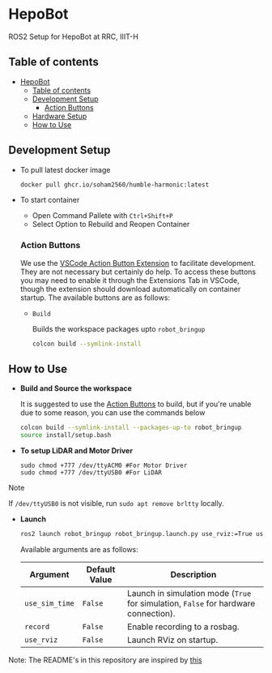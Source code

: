 # HepoBot
ROS2 Setup for HepoBot at RRC, IIIT-H

## Table of contents

- [HepoBot](#hepobot)
  - [Table of contents](#table-of-contents)
  - [Development Setup](#development-setup)
    - [Action Buttons](#action-buttons)
  - [Hardware Setup](#hardware-setup)
  - [How to Use](#how-to-use)


## Development Setup
- To pull latest docker image
    ```bash
    docker pull ghcr.io/soham2560/humble-harmonic:latest
    ```
- To start container
    - Open Command Pallete with `Ctrl+Shift+P`
    - Select Option to Rebuild and Reopen Container

  ### Action Buttons
  We use the [VSCode Action Button Extension](https://marketplace.visualstudio.com/items?itemName=seunlanlege.action-buttons) to facilitate development. They are not necessary but certainly do help. To access these buttons you may need to enable it through the Extensions Tab in VSCode, though the extension should download automatically on container startup. The available buttons are as follows:
  - `Build`

    Builds the workspace packages upto `robot_bringup`

    ```bash
    colcon build --symlink-install
    ```

## How to Use
- **Build and Source the workspace**

  It is suggested to use the [Action Buttons](#action-buttons) to build, but if you're unable due to some reason, you can use the commands below

  ```bash
  colcon build --symlink-install --packages-up-to robot_bringup
  source install/setup.bash
  ```
- **To setup LiDAR and Motor Driver**
    ```
    sudo chmod +777 /dev/ttyACM0 #For Motor Driver
    sudo chmod +777 /dev/ttyUSB0 #For LiDAR

> [!NOTE] 
> If `/dev/ttyUSB0` is not visible, run `sudo apt remove brltty` locally.
- **Launch**

  ```bash
  ros2 launch robot_bringup robot_bringup.launch.py use_rviz:=True use_sim_time:=False
  ```
  Available arguments are as follows:

  | Argument      | Default Value | Description                                    |
  |--------------|--------------|------------------------------------------------|
  | `use_sim_time` | `False`      | Launch in simulation mode (`True` for simulation, `False` for hardware connection). |           |
  | `record`      | `False`      | Enable recording to a rosbag.                  |
  | `use_rviz`    | `False`      | Launch RViz on startup.                        |



Note: The README's in this repository are inspired by [this](https://github.com/TheProjectsGuy/MR21-CS7.503)
